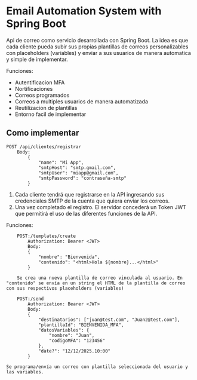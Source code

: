 # Email Automation System with Spring Boot

Api de correo como servicio desarrollada con Spring Boot.
La idea es que cada cliente pueda subir sus propias plantillas de correos personalizables con placeholders (variables) y enviar a sus usuarios de manera automatica y simple de implementar.

Funciones:
- Autentificacion MFA
- Nortificaciones
- Correos programados
- Correos a multiples usuarios de manera automatizada
- Reutilizacion de plantillas
- Entorno facil de implementar

## Como implementar
```
POST /api/clientes/registrar
    Body:
        {
            "name": "Mi App",
            "smtpHost": "smtp.gmail.com",
            "smtpUser": "miapp@gmail.com",
            "smtpPassword": "contraseña-smtp"
        }
```
1. Cada cliente tendrá que registrarse en la API ingresando sus credenciales SMTP de la cuenta que quiera enviar los correos.
2. Una vez completado el registro. El servidor concederá un Token JWT que permitirá el uso de las diferentes funciones de la API.

Funciones: 
```
    POST:/templates/create
        Authorization: Bearer <JWT>
        Body: 
        {
            "nombre": "Bienvenida",
            "contenido": "<html>Hola ${nombre}...</html>" 
        }
    
    Se crea una nueva plantilla de correo vinculada al usuario. En "contenido" se envía en un string el HTML de la plantilla de correo con sus respectivos placeholders (variables)

    POST:/send
        Authorization: Bearer <JWT>
        Body: 
        {
            "destinatarios": ["juan@test.com", "Juan2@test.com"],
            "plantillaId": "BIENVENIDA_MFA",
            "datosVariables": {
                "nombre": "Juan",
                "codigoMFA": "123456"
            },
            "date?": "12/12/2025.10:00"
        }
```
    Se programa/envía un correo con plantilla seleccionada del usuario y las variables. 
